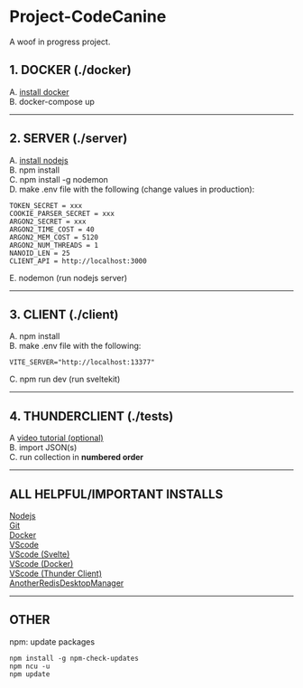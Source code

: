 # Project-CodeCanine

A woof in progress project. 

## 1. DOCKER (./docker)

A. [install docker](https://docs.docker.com/get-docker/) </br>
B. docker-compose up

---

## 2. SERVER (./server)

A. [install nodejs](https://nodejs.org/en/download/) </br>
B. npm install</br>
C. npm install -g nodemon</br>
D. make .env file with the following (change values in production):

    TOKEN_SECRET = xxx
    COOKIE_PARSER_SECRET = xxx
    ARGON2_SECRET = xxx
    ARGON2_TIME_COST = 40
    ARGON2_MEM_COST = 5120
    ARGON2_NUM_THREADS = 1
    NANOID_LEN = 25
    CLIENT_API = http://localhost:3000

E. nodemon (run nodejs server)</br>

---

## 3. CLIENT (./client)
A. npm install</br>
B. make .env file with the following:

    VITE_SERVER="http://localhost:13377"
    
C. npm run dev (run sveltekit)</br>


---


## 4. THUNDERCLIENT (./tests)
A [video tutorial (optional)](https://www.youtube.com/watch?v=NKZ0ahNbmak) </br>
B. import JSON(s)</br>
C. run collection in **numbered order**</br>


---

## ALL HELPFUL/IMPORTANT INSTALLS
[Nodejs](https://nodejs.org/en/download/)</br>
[Git](https://git-scm.com/downloads)</br>
[Docker](https://docs.docker.com/get-docker/)</br>
[VScode](https://code.visualstudio.com/)</br>
[VScode (Svelte)](https://marketplace.visualstudio.com/items?itemName=svelte.svelte-vscode)</br>
[VScode (Docker)](https://marketplace.visualstudio.com/items?itemName=ms-azuretools.vscode-docker)</br>
[VScode (Thunder Client)](https://marketplace.visualstudio.com/items?itemName=rangav.vscode-thunder-client)</br>
[AnotherRedisDesktopManager](https://github.com/qishibo/AnotherRedisDesktopManager)</br>

---

## OTHER
npm: update packages
```
npm install -g npm-check-updates
npm ncu -u
npm update
```


